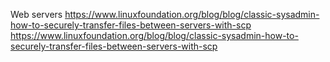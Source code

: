 Web servers
https://www.linuxfoundation.org/blog/blog/classic-sysadmin-how-to-securely-transfer-files-between-servers-with-scp
https://www.linuxfoundation.org/blog/blog/classic-sysadmin-how-to-securely-transfer-files-between-servers-with-scp
